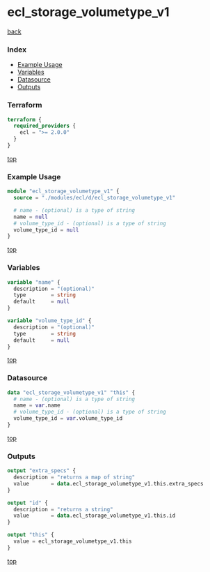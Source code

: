 # ecl_storage_volumetype_v1

[back](../ecl.md)

### Index

- [Example Usage](#example-usage)
- [Variables](#variables)
- [Datasource](#datasource)
- [Outputs](#outputs)

### Terraform

```terraform
terraform {
  required_providers {
    ecl = ">= 2.0.0"
  }
}
```

[top](#index)

### Example Usage

```terraform
module "ecl_storage_volumetype_v1" {
  source = "./modules/ecl/d/ecl_storage_volumetype_v1"

  # name - (optional) is a type of string
  name = null
  # volume_type_id - (optional) is a type of string
  volume_type_id = null
}
```

[top](#index)

### Variables

```terraform
variable "name" {
  description = "(optional)"
  type        = string
  default     = null
}

variable "volume_type_id" {
  description = "(optional)"
  type        = string
  default     = null
}
```

[top](#index)

### Datasource

```terraform
data "ecl_storage_volumetype_v1" "this" {
  # name - (optional) is a type of string
  name = var.name
  # volume_type_id - (optional) is a type of string
  volume_type_id = var.volume_type_id
}
```

[top](#index)

### Outputs

```terraform
output "extra_specs" {
  description = "returns a map of string"
  value       = data.ecl_storage_volumetype_v1.this.extra_specs
}

output "id" {
  description = "returns a string"
  value       = data.ecl_storage_volumetype_v1.this.id
}

output "this" {
  value = ecl_storage_volumetype_v1.this
}
```

[top](#index)